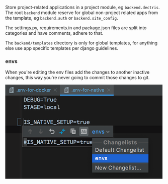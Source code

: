 Store project-related applications in a project module, eg `backend.dectris`. The root `backend` module reserve for global non-project related apps from the template, eg `backend.auth` or `backend.site_config`.

The settings.py, requirements.in and package.json files are split into categories and have comments, adhere to that.

The `backend/templates` directory is only for global templates, for anything else use app specific templates per django guidelines.

### envs

When you're editing the env files add the changes to another inactive changes, this way you're never going to commit those changes to git.

![](/docs/guidelines/img/changset.png)
